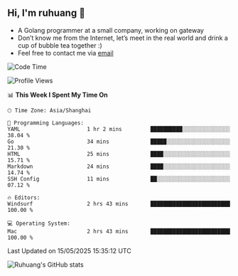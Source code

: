 ## Hi, I'm ruhuang 👋

- A Golang programmer at a small company, working on gateway
- Don’t know me from the Internet, let’s meet in the real world and drink a cup of bubble tea together :)
- Feel free to contact me via [email](mailto:ruhuang2001@gmail.com)
<!--START_SECTION:waka-->
![Code Time](http://img.shields.io/badge/Code%20Time-509%20hrs%2042%20mins-blue)

![Profile Views](http://img.shields.io/badge/Profile%20Views-4-blue)

📊 **This Week I Spent My Time On** 

```text
🕑︎ Time Zone: Asia/Shanghai

💬 Programming Languages: 
YAML                     1 hr 2 mins         ██████████░░░░░░░░░░░░░░░   38.04 % 
Go                       34 mins             █████░░░░░░░░░░░░░░░░░░░░   21.30 % 
HTML                     25 mins             ████░░░░░░░░░░░░░░░░░░░░░   15.71 % 
Markdown                 24 mins             ████░░░░░░░░░░░░░░░░░░░░░   14.74 % 
SSH Config               11 mins             ██░░░░░░░░░░░░░░░░░░░░░░░   07.12 % 

🔥 Editors: 
Windsurf                 2 hrs 43 mins       █████████████████████████   100.00 % 

💻 Operating System: 
Mac                      2 hrs 43 mins       █████████████████████████   100.00 % 
```


 Last Updated on 15/05/2025 15:35:12 UTC
<!--END_SECTION:waka-->

![Ruhuang's GitHub stats](https://github-readme-stats.vercel.app/api?username=ruhuang2001&count_private=true&hide_title=true&show_icons=true&theme=vue)


